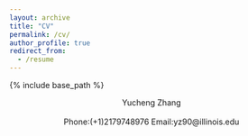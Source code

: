 ```yaml
---
layout: archive
title: "CV"
permalink: /cv/
author_profile: true
redirect_from:
  - /resume
---
```


{% include base_path %}

<center> Yucheng Zhang </center> </br> 
<center> Phone:(+1)2179748976    Email:yz90@illinois.edu </center>
